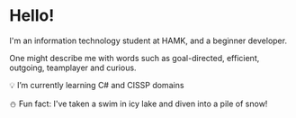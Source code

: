 # Hello!

I'm an information technology student at HAMK, 
and a beginner developer.

One might describe me with words such as 
goal-directed, efficient, outgoing, teamplayer and curious.


:bulb: I’m currently learning C# and CISSP domains

:snowman: Fun fact: I've taken a swim in icy lake and diven into a pile of snow!




<!--
**sarpendal/sarpendal** is a ✨ _special_ ✨ repository because its `README.md` (this file) appears on your GitHub profile.

Here are some ideas to get you started:

- 🔭 I’m currently working on ...
- 🌱 I’m currently learning ...
- 👯 I’m looking to collaborate on ...
- 🤔 I’m looking for help with ...
- 💬 Ask me about ...
- 📫 How to reach me: ...
- 😄 Pronouns: ...
- ⚡ Fun fact: ...
-->
